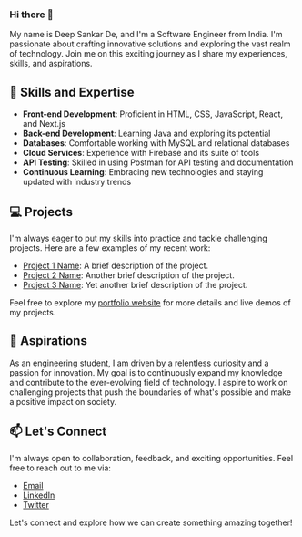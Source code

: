 ### Hi there 👋

My name is Deep Sankar De, and I'm a Software Engineer from India. I'm passionate about crafting innovative solutions and exploring the vast realm of technology. Join me on this exciting journey as I share my experiences, skills, and aspirations.

## 🚀 Skills and Expertise

- **Front-end Development**: Proficient in HTML, CSS, JavaScript, React, and Next.js
- **Back-end Development**: Learning Java and exploring its potential
- **Databases**: Comfortable working with MySQL and relational databases
- **Cloud Services**: Experience with Firebase and its suite of tools
- **API Testing**: Skilled in using Postman for API testing and documentation
- **Continuous Learning**: Embracing new technologies and staying updated with industry trends

## 💻 Projects

I'm always eager to put my skills into practice and tackle challenging projects. Here are a few examples of my recent work:

- [Project 1 Name](link): A brief description of the project.
- [Project 2 Name](link): Another brief description of the project.
- [Project 3 Name](link): Yet another brief description of the project.

Feel free to explore my [portfolio website](https://deepsde.netlify.app/) for more details and live demos of my projects.

## 🎯 Aspirations

As an engineering student, I am driven by a relentless curiosity and a passion for innovation. My goal is to continuously expand my knowledge and contribute to the ever-evolving field of technology. I aspire to work on challenging projects that push the boundaries of what's possible and make a positive impact on society.

## 📫 Let's Connect

I'm always open to collaboration, feedback, and exciting opportunities. Feel free to reach out to me via:

- [Email](mailto:your@email.com)
- [LinkedIn](https://www.linkedin.com/in/your-linkedin-profile)
- [Twitter](https://twitter.com/your-twitter-handle)

Let's connect and explore how we can create something amazing together!
